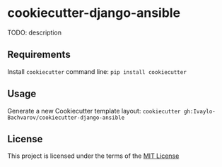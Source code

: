 cookiecutter-django-ansible
===========================

TODO: description

Requirements
------------
Install `cookiecutter` command line: `pip install cookiecutter`

Usage
-----
Generate a new Cookiecutter template layout: `cookiecutter gh:Ivaylo-Bachvarov/cookiecutter-django-ansible`    

License
-------
This project is licensed under the terms of the [MIT License](/LICENSE)
